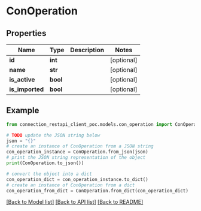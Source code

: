 # ConOperation


## Properties

Name | Type | Description | Notes
------------ | ------------- | ------------- | -------------
**id** | **int** |  | [optional] 
**name** | **str** |  | [optional] 
**is_active** | **bool** |  | [optional] 
**is_imported** | **bool** |  | [optional] 

## Example

```python
from connection_restapi_client_poc.models.con_operation import ConOperation

# TODO update the JSON string below
json = "{}"
# create an instance of ConOperation from a JSON string
con_operation_instance = ConOperation.from_json(json)
# print the JSON string representation of the object
print(ConOperation.to_json())

# convert the object into a dict
con_operation_dict = con_operation_instance.to_dict()
# create an instance of ConOperation from a dict
con_operation_from_dict = ConOperation.from_dict(con_operation_dict)
```
[[Back to Model list]](../README.md#documentation-for-models) [[Back to API list]](../README.md#documentation-for-api-endpoints) [[Back to README]](../README.md)


